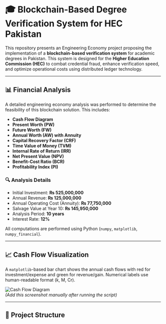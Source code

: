 # 🎓 Blockchain-Based Degree Verification System for HEC Pakistan

This repository presents an Engineering Economy project proposing the implementation of a **blockchain-based verification system** for academic degrees in Pakistan. This system is designed for the **Higher Education Commission (HEC)** to combat credential fraud, enhance verification speed, and optimize operational costs using distributed ledger technology.

---

## 📊 Financial Analysis

A detailed engineering economy analysis was performed to determine the feasibility of this blockchain solution. This includes:

- **Cash Flow Diagram**
- **Present Worth (PW)**
- **Future Worth (FW)**
- **Annual Worth (AW) with Annuity**
- **Capital Recovery Factor (CRF)**
- **Time Value of Money (TVM)**
- **Internal Rate of Return (IRR)**
- **Net Present Value (NPV)**
- **Benefit-Cost Ratio (BCR)**
- **Profitability Index (PI)**

### 🔍 Analysis Details

- Initial Investment: **₨ 525,000,000**
- Annual Revenue: **₨ 125,000,000**
- Annual Operating Cost (Annuity): **₨ 77,750,000**
- Salvage Value at Year 10: **₨ 145,950,000**
- Analysis Period: **10 years**
- Interest Rate: **12%**

All computations are performed using Python (`numpy`, `matplotlib`, `numpy_financial`).

---

## 📈 Cash Flow Visualization

A `matplotlib`-based bar chart shows the annual cash flows with red for investment/expense and green for revenue/gain. Numerical labels use human-readable format (k, M, Cr).

![Cash Flow Diagram](path/to/your/screenshot.png)  
*(Add this screenshot manually after running the script)*

---

## 📁 Project Structure

